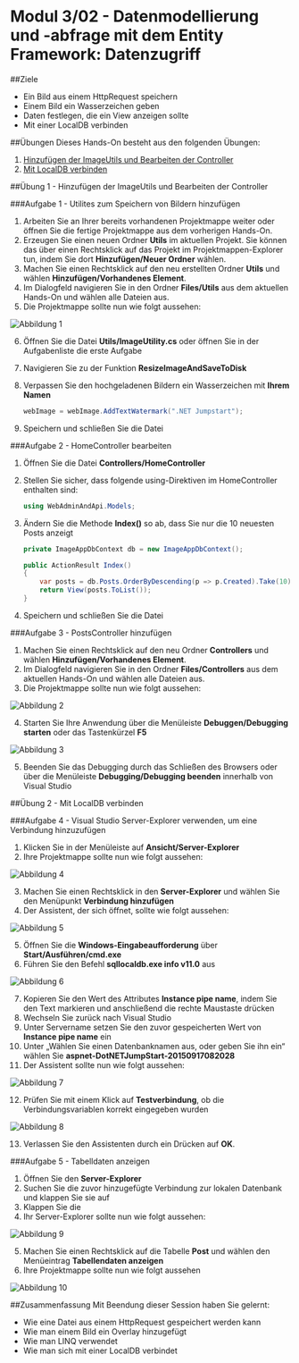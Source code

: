 Modul 3/02 - Datenmodellierung und -abfrage mit dem Entity Framework: Datenzugriff
=======================================

##Ziele
- Ein Bild aus einem HttpRequest speichern
- Einem Bild ein Wasserzeichen geben
- Daten festlegen, die ein View anzeigen sollte
- Mit einer LocalDB verbinden

##Übungen
Dieses Hands-On besteht aus den folgenden Übungen:<br/>
1. <a href="#Exercise1">Hinzufügen der ImageUtils und Bearbeiten der Controller</a><br/>
2. <a href="#Exercise2">Mit LocalDB verbinden</a><br/>

<a name="Exercise1"></a>
##Übung 1 - Hinzufügen der ImageUtils und Bearbeiten der Controller

###Aufgabe 1 - Utilites zum Speichern von Bildern hinzufügen
1. Arbeiten Sie an Ihrer bereits vorhandenen Projektmappe weiter oder öffnen Sie die fertige Projektmappe aus dem vorherigen Hands-On.
2. Erzeugen Sie einen neuen Ordner **Utils** im aktuellen Projekt. Sie können das über einen Rechtsklick auf das Projekt im Projektmappen-Explorer tun, indem Sie dort **Hinzufügen/Neuer Ordner** wählen.
3. Machen Sie einen Rechtsklick auf den neu erstellten Ordner **Utils** und wählen **Hinzufügen/Vorhandenes Element**.
4. Im Dialogfeld navigieren Sie in den Ordner **Files/Utils** aus dem aktuellen Hands-On und wählen alle Dateien aus.
5. Die Projektmappe sollte nun wie folgt aussehen:

![](images/1.png?raw=true "Abbildung 1")

6. Öffnen Sie die Datei **Utils/ImageUtility.cs** oder öffnen Sie in der Aufgabenliste die erste Aufgabe 
7. Navigieren Sie zu der Funktion **ResizeImageAndSaveToDisk**
8. Verpassen Sie den hochgeladenen Bildern ein Wasserzeichen mit **Ihrem Namen**

    ```C#
	webImage = webImage.AddTextWatermark(".NET Jumpstart");
    ```
	
9. Speichern und schließen Sie die Datei

###Aufgabe 2 - HomeController bearbeiten
1. Öffnen Sie die Datei **Controllers/HomeController**
2. Stellen Sie sicher, dass folgende using-Direktiven im HomeController enthalten sind:

    ```C#
	using WebAdminAndApi.Models;
    ```
	
3. Ändern Sie die Methode **Index()** so ab, dass Sie nur die 10 neuesten Posts anzeigt

    ```C#
	private ImageAppDbContext db = new ImageAppDbContext();

	public ActionResult Index()
	{
		var posts = db.Posts.OrderByDescending(p => p.Created).Take(10);
		return View(posts.ToList());
	}
	```
	
4. Speichern und schließen Sie die Datei

###Aufgabe 3 - PostsController hinzufügen
1. Machen Sie einen Rechtsklick auf den neu Ordner **Controllers** und wählen **Hinzufügen/Vorhandenes Element**.
2. Im Dialogfeld navigieren Sie in den Ordner **Files/Controllers** aus dem aktuellen Hands-On und wählen alle Dateien aus.
3. Die Projektmappe sollte nun wie folgt aussehen:

![](images/2.png?raw=true "Abbildung 2")

4. Starten Sie Ihre Anwendung über die Menüleiste **Debuggen/Debugging starten** oder das Tastenkürzel **F5**

![](images/3.png?raw=true "Abbildung 3")

5. Beenden Sie das Debugging durch das Schließen des Browsers oder über die Menüleiste **Debugging/Debugging beenden** innerhalb von Visual Studio

<a name="Exercise2"></a>
##Übung 2 - Mit LocalDB verbinden

###Aufgabe 4 - Visual Studio Server-Explorer verwenden, um eine Verbindung hinzuzufügen
1. Klicken Sie in der Menüleiste auf **Ansicht/Server-Explorer**
2. Ihre Projektmappe sollte nun wie folgt aussehen:

![](images/4.png?raw=true "Abbildung 4")

3. Machen Sie einen Rechtsklick in den **Server-Explorer** und wählen Sie den Menüpunkt **Verbindung hinzufügen**
4. Der Assistent, der sich öffnet, sollte wie folgt aussehen:

![](images/5.png?raw=true "Abbildung 5")

5. Öffnen Sie die **Windows-Eingabeaufforderung** über **Start/Ausführen/cmd.exe**
6. Führen Sie den Befehl **sqllocaldb.exe info v11.0** aus

![](images/6.png?raw=true "Abbildung 6")

7. Kopieren Sie den Wert des Attributes **Instance pipe name**, indem Sie den Text markieren und anschließend die rechte Maustaste drücken
8. Wechseln Sie zurück nach Visual Studio
9. Unter Servername setzen Sie den zuvor gespeicherten Wert von **Instance pipe name** ein
10. Unter „Wählen Sie einen Datenbanknamen aus, oder geben Sie ihn ein“ wählen Sie **aspnet-DotNETJumpStart-20150917082028**
11. Der Assistent sollte nun wie folgt aussehen:

![](images/7.png?raw=true "Abbildung 7")

12. Prüfen Sie mit einem Klick auf **Testverbindung**, ob die Verbindungsvariablen korrekt eingegeben wurden

![](images/8.png?raw=true "Abbildung 8")

13. Verlassen Sie den Assistenten durch ein Drücken auf **OK**.

###Aufgabe 5 - Tabelldaten anzeigen
1. Öffnen Sie den **Server-Explorer**
2. Suchen Sie die zuvor hinzugefügte Verbindung zur lokalen Datenbank und klappen Sie sie auf
3. Klappen Sie die 
4. Ihr Server-Explorer sollte nun wie folgt aussehen:

![](images/9.png?raw=true "Abbildung 9")

5. Machen Sie einen Rechtsklick auf die Tabelle **Post** und wählen den Menüeintrag **Tabellendaten anzeigen**
6. Ihre Projektmappe sollte nun wie folgt aussehen

![](images/10.png?raw=true "Abbildung 10")

##Zusammenfassung
Mit Beendung dieser Session haben Sie gelernt:  
- Wie eine Datei aus einem HttpRequest gespeichert werden kann
- Wie man einem Bild ein Overlay hinzugefügt
- Wie man LINQ verwendet
- Wie man sich mit einer LocalDB verbindet
